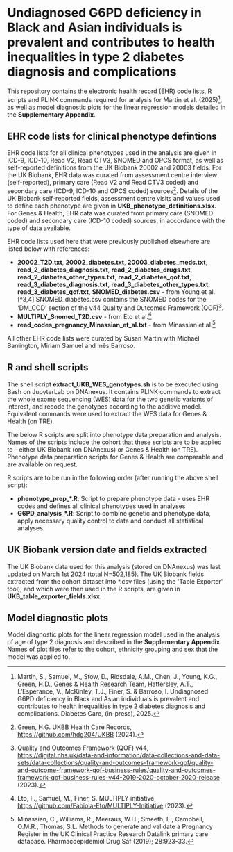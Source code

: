 # Undiagnosed G6PD deficiency in Black and Asian individuals is prevalent and contributes to health inequalities in type 2 diabetes diagnosis and complications

This repository contains the electronic health record (EHR) code lists, R scripts and PLINK commands required for analysis for Martin et al. (2025)[^1], as well as model diagnostic plots for the linear regression models detailed in the **Supplementary Appendix**.

[^1]: Martin, S., Samuel, M., Stow, D., Ridsdale, A.M., Chen, J., Young, K.G., Green, H.D., Genes & Health Research Team, Hattersley, A.T., L’Esperance, V., McKinley, T.J., Finer, S. & Barroso, I. Undiagnosed G6PD deficiency in Black and Asian individuals is prevalent and contributes to health inequalities in type 2 diabetes diagnosis and complications. Diabetes Care, (in-press), 2025.

## EHR code lists for clinical phenotype defintions
EHR code lists for all clinical phenotypes used in the analysis are given in ICD-9, ICD-10, Read V2, Read CTV3, SNOMED and OPCS format, as well as self-reported definitions from the UK Biobank 20002 and 20003 fields. For the UK Biobank, EHR data was curated from assessment centre interview (self-reported), primary care (Read V2 and Read CTV3 coded) and secondary care (ICD-9, ICD-10 and OPCS coded) sources[^2]. Details of the UK Biobank self-reported fields, assessment centre visits and values used to define each phenotype are given in **UKB_phenotype_definitions.xlsx**. For Genes & Health, EHR data was curated from primary care (SNOMED coded) and secondary care (ICD-10 coded) sources, in accordance with the type of data available.

[^2]: Green, H.G. UKBB Health Care Records, <https://github.com/hdg204/UKBB> (2024).

EHR code lists used here that were previously published elsewhere are listed below with references:
- **20002_T2D.txt**, **20002_diabetes.txt**, **20003_diabetes_meds.txt**, **read_2_diabetes_diagnosis.txt**, **read_2_diabetes_drugs.txt**, **read_2_diabetes_other_types.txt**, **read_2_diabetes_qof.txt**, **read_3_diabetes_diagnosis.txt**, **read_3_diabetes_other_types.txt**, **read_3_diabetes_qof.txt**, **SNOMED_diabetes.csv** - from Young et al.[^3,4] SNOMED_diabetes.csv contains the SNOMED codes for the ‘DM_COD’ section of the v44 Quality and Outcomes Framework (QOF)[^5].
- **MULTIPLY_Snomed_T2D.csv** - from Eto et al.[^6]
- **read_codes_pregnancy_Minassian_et_al.txt** - from Minassian et al.[^7]

[^3]: Young, K.G., McGovern, A.P., Barroso, I., et al. The impact of population-level HbA(1c) screening on reducing diabetes diagnostic delay in middle-aged adults: a UK Biobank analysis. Diabetologia (2023); 66:300-9.
[^4]: Young, K.G. UK Biobank codelists, <https://github.com/drkgyoung/UK_Biobank_codelists> (2024).
[^5]: Quality and Outcomes Framework (QOF) v44, <https://digital.nhs.uk/data-and-information/data-collections-and-data-sets/data-collections/quality-and-outcomes-framework-qof/quality-and-outcome-framework-qof-business-rules/quality-and-outcomes-framework-qof-business-rules-v44-2019-2020-october-2020-release> (2023).
[^6]: Eto, F., Samuel, M., Finer, S. MULTIPLY initiative, <https://github.com/Fabiola-Eto/MULTIPLY-Initiative> (2023).
[^7]: Minassian, C., Williams, R., Meeraus, W.H., Smeeth, L., Campbell, O.M.R., Thomas, S.L. Methods to generate and validate a Pregnancy Register in the UK Clinical Practice Research Datalink primary care database. Pharmacoepidemiol Drug Saf (2019); 28:923-33.

All other EHR code lists were curated by Susan Martin with Michael Barrington, Miriam Samuel and Inês Barroso.

## R and shell scripts

The shell script **extract_UKB_WES_genotypes.sh** is to be executed using Bash on JupyterLab on DNAnexus. It contains PLINK commands to extract the whole exome sequencing (WES) data for the two genetic variants of interest, and recode the genotypes according to the additive model. Equivalent commands were used to extract the WES data for Genes & Health (on TRE).

The below R scripts are split into phenotype data preparation and analysis. Names of the scripts include the cohort that these scripts are to be applied to - either UK Biobank (on DNAnexus) or Genes & Health (on TRE). Phenotype data preparation scripts for Genes & Health are comparable and are available on request.

R scripts are to be run in the following order (after running the above shell script):
- **phenotype_prep_*.R**: Script to prepare phenotype data - uses EHR codes and defines all clinical phenotypes used in analyses
- **G6PD_analysis_*.R**: Script to combine genetic and phenotype data, apply necessary quality control to data and conduct all statistical analyses.

## UK Biobank version date and fields extracted
The UK Biobank data used for this analysis (stored on DNAnexus) was last updated on March 1st 2024 (total N=502,185). The UK Biobank fields extracted from the cohort dataset into *.csv files (using the 'Table Exporter' tool), and which were then used in the R scripts, are given in **UKB_table_exporter_fields.xlsx**.

## Model diagnostic plots
Model diagnostic plots for the linear regression model used in the analysis of age of type 2 diagnosis and described in the **Supplementary Appendix**. Names of plot files refer to the cohort, ethnicity grouping and sex that the model was applied to.

